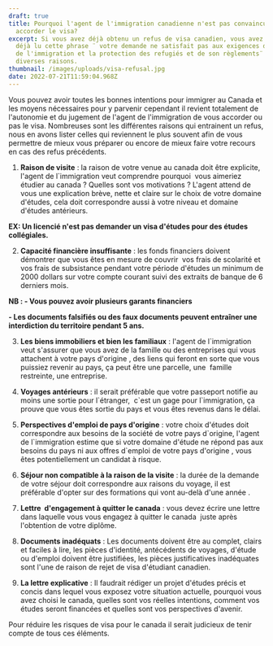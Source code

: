 ```yaml
---
draft: true
title: Pourquoi l'agent de l'immigration canadienne n'est pas convaincu de vous
  accorder le visa?
excerpt: Si vous avez déjà obtenu un refus de visa canadien, vous avez sûrement
  déjà lu cette phrase ¨ votre demande ne satisfait pas aux exigences de la loi
  de l'immigration et la protection des refugiés et de son règlements¨  pour
  diverses raisons.
thumbnail: /images/uploads/visa-refusal.jpg
date: 2022-07-21T11:59:04.968Z
---
```

Vous pouvez avoir toutes les bonnes intentions pour immigrer au Canada et les moyens nécessaires pour y parvenir cependant il revient totalement de l'autonomie et du jugement de l'agent de l'immigration de vous accorder ou pas le visa. Nombreuses sont les différentes raisons qui entrainent un refus, nous en avons lister celles qui reviennent le plus souvent afin de vous permettre de mieux vous préparer ou encore de mieux faire votre recours en cas des refus précédents. 

1. **Raison de visite** : la raison de votre venue au canada doit être explicite, l'agent de l`immigration veut comprendre pourquoi  vous aimeriez étudier au canada ? Quelles sont vos motivations ? L'agent attend de vous une explication brève, nette et claire sur le choix de votre domaine d'études, cela doit correspondre aussi à votre niveau et domaine d'études antérieurs.

**EX: Un licencié n'est pas demander un visa d'études pour des études collégiales.** 

2. **Capacité financière insuffisante** : les fonds financiers doivent démontrer que vous êtes en mesure de couvrir  vos frais de scolarité et vos frais de subsistance pendant votre période d'études un minimum de 2000 dollars sur votre compte courant suivi des extraits de banque de 6 derniers mois. 

**NB : - Vous pouvez avoir plusieurs garants financiers**

**\- Les documents falsifiés ou des faux documents peuvent entraîner une interdiction du territoire pendant 5 ans.**                   

3. **Les biens immobiliers et bien les familiaux** : l'agent de l`immigration veut s'assurer que vous avez de la famille ou des entreprises qui vous attachent à votre pays d'origine , des liens qui feront en sorte que vous puissiez revenir au pays, ça peut être une parcelle, une  famille restreinte, une entreprise.  

4. **Voyages antérieurs** : il serait préférable que votre passeport notifie au moins une sortie pour l\`étranger,  c\`est un gage pour l`immigration, ça prouve que vous êtes sortie du pays et vous êtes revenus dans le délai.

5. **Perspectives d'emploi de pays d'origine** : votre choix d'études doit correspondre aux besoins de la société de votre pays d\`origine, l'agent de l\`immigration estime que si votre domaine d'étude ne répond pas aux besoins du pays ni aux offres d`emploi de votre pays d'origine , vous êtes potentiellement un candidat à risque. 

6. **Séjour non compatible à la raison de la visite** : la durée de la demande de votre séjour doit correspondre aux raisons du voyage, il est préférable d'opter sur des formations qui vont au-delà d'une année .

7. **Lettre  d'engagement à quitter le canada** : vous devez écrire une lettre dans laquelle vous vous engagez à quitter le canada  juste après l'obtention de votre diplôme.

8. **Documents inadéquats** : Les documents doivent être au complet, clairs et faciles à lire, les pièces d'identité, antécédents de voyages, d'étude ou d'emploi doivent être justifiées, les pièces justificatives inadéquates sont l'une de raison de rejet de visa d'étudiant canadien. 

9. **La lettre explicative** : Il faudrait rédiger un projet d'études précis et concis dans lequel vous exposez votre situation actuelle, pourquoi vous avez choisi le canada, quelles sont vos réelles intentions, comment vos études seront financées et quelles sont vos perspectives d'avenir. 

Pour réduire les risques de visa pour le canada il serait judicieux de tenir compte de tous ces éléments.